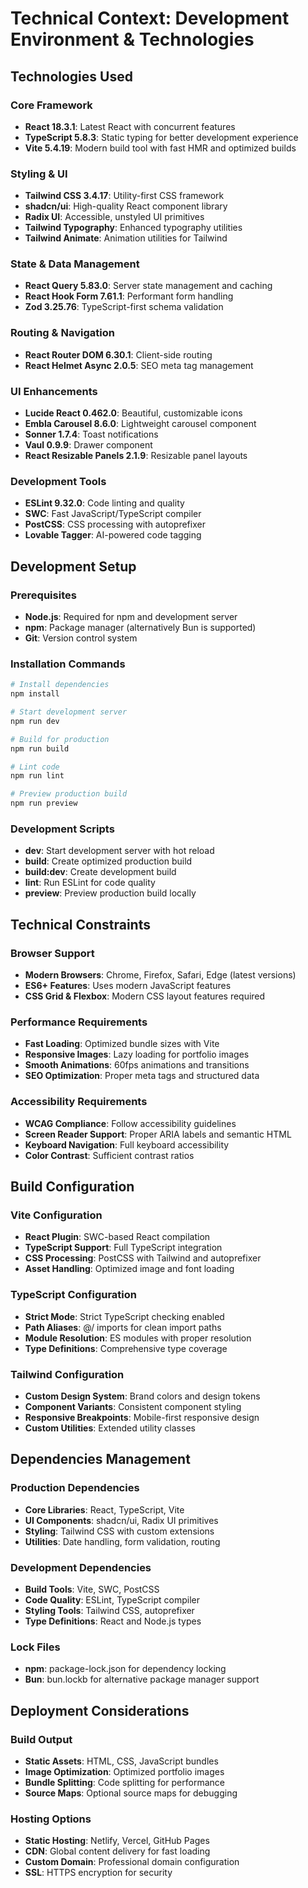# Technical Context: Development Environment & Technologies

## Technologies Used

### Core Framework
- **React 18.3.1**: Latest React with concurrent features
- **TypeScript 5.8.3**: Static typing for better development experience
- **Vite 5.4.19**: Modern build tool with fast HMR and optimized builds

### Styling & UI
- **Tailwind CSS 3.4.17**: Utility-first CSS framework
- **shadcn/ui**: High-quality React component library
- **Radix UI**: Accessible, unstyled UI primitives
- **Tailwind Typography**: Enhanced typography utilities
- **Tailwind Animate**: Animation utilities for Tailwind

### State & Data Management
- **React Query 5.83.0**: Server state management and caching
- **React Hook Form 7.61.1**: Performant form handling
- **Zod 3.25.76**: TypeScript-first schema validation

### Routing & Navigation
- **React Router DOM 6.30.1**: Client-side routing
- **React Helmet Async 2.0.5**: SEO meta tag management

### UI Enhancements
- **Lucide React 0.462.0**: Beautiful, customizable icons
- **Embla Carousel 8.6.0**: Lightweight carousel component
- **Sonner 1.7.4**: Toast notifications
- **Vaul 0.9.9**: Drawer component
- **React Resizable Panels 2.1.9**: Resizable panel layouts

### Development Tools
- **ESLint 9.32.0**: Code linting and quality
- **SWC**: Fast JavaScript/TypeScript compiler
- **PostCSS**: CSS processing with autoprefixer
- **Lovable Tagger**: AI-powered code tagging

## Development Setup

### Prerequisites
- **Node.js**: Required for npm and development server
- **npm**: Package manager (alternatively Bun is supported)
- **Git**: Version control system

### Installation Commands
```bash
# Install dependencies
npm install

# Start development server
npm run dev

# Build for production
npm run build

# Lint code
npm run lint

# Preview production build
npm run preview
```

### Development Scripts
- **dev**: Start development server with hot reload
- **build**: Create optimized production build
- **build:dev**: Create development build
- **lint**: Run ESLint for code quality
- **preview**: Preview production build locally

## Technical Constraints

### Browser Support
- **Modern Browsers**: Chrome, Firefox, Safari, Edge (latest versions)
- **ES6+ Features**: Uses modern JavaScript features
- **CSS Grid & Flexbox**: Modern CSS layout features required

### Performance Requirements
- **Fast Loading**: Optimized bundle sizes with Vite
- **Responsive Images**: Lazy loading for portfolio images
- **Smooth Animations**: 60fps animations and transitions
- **SEO Optimization**: Proper meta tags and structured data

### Accessibility Requirements
- **WCAG Compliance**: Follow accessibility guidelines
- **Screen Reader Support**: Proper ARIA labels and semantic HTML
- **Keyboard Navigation**: Full keyboard accessibility
- **Color Contrast**: Sufficient contrast ratios

## Build Configuration

### Vite Configuration
- **React Plugin**: SWC-based React compilation
- **TypeScript Support**: Full TypeScript integration
- **CSS Processing**: PostCSS with Tailwind and autoprefixer
- **Asset Handling**: Optimized image and font loading

### TypeScript Configuration
- **Strict Mode**: Strict TypeScript checking enabled
- **Path Aliases**: @/ imports for clean import paths
- **Module Resolution**: ES modules with proper resolution
- **Type Definitions**: Comprehensive type coverage

### Tailwind Configuration
- **Custom Design System**: Brand colors and design tokens
- **Component Variants**: Consistent component styling
- **Responsive Breakpoints**: Mobile-first responsive design
- **Custom Utilities**: Extended utility classes

## Dependencies Management

### Production Dependencies
- **Core Libraries**: React, TypeScript, Vite
- **UI Components**: shadcn/ui, Radix UI primitives
- **Styling**: Tailwind CSS with custom extensions
- **Utilities**: Date handling, form validation, routing

### Development Dependencies
- **Build Tools**: Vite, SWC, PostCSS
- **Code Quality**: ESLint, TypeScript compiler
- **Styling Tools**: Tailwind CSS, autoprefixer
- **Type Definitions**: React and Node.js types

### Lock Files
- **npm**: package-lock.json for dependency locking
- **Bun**: bun.lockb for alternative package manager support

## Deployment Considerations

### Build Output
- **Static Assets**: HTML, CSS, JavaScript bundles
- **Image Optimization**: Optimized portfolio images
- **Bundle Splitting**: Code splitting for performance
- **Source Maps**: Optional source maps for debugging

### Hosting Options
- **Static Hosting**: Netlify, Vercel, GitHub Pages
- **CDN**: Global content delivery for fast loading
- **Custom Domain**: Professional domain configuration
- **SSL**: HTTPS encryption for security
